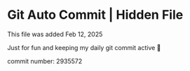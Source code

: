 # Git Auto Commit | Hidden File

This file was added Feb 12, 2025

Just for fun and keeping my daily git commit active 🤪

commit number: 2935572
